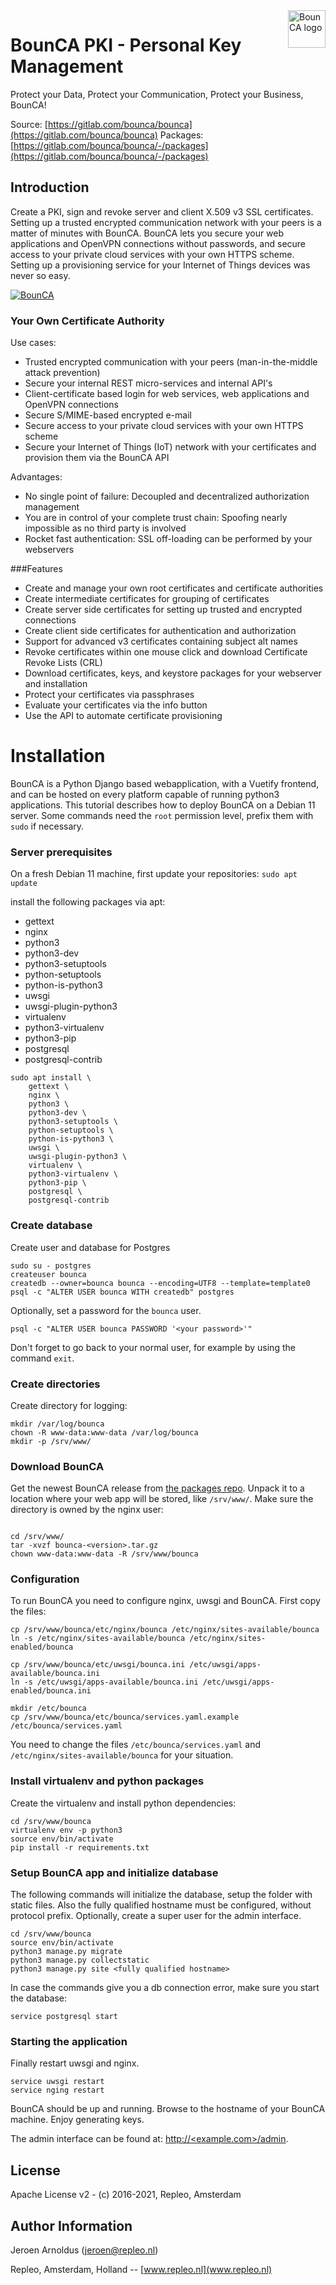 <a href="https://bounca.org/">
    <img src="https://www.bounca.org/_images/BounCA-logo.png" alt="BounCA logo" title="BounCA" align="right" height="60" />
</a>

# BounCA PKI - Personal Key Management

Protect your Data, Protect your Communication,
Protect your Business, BounCA!

Source: [https://gitlab.com/bounca/bounca](https://gitlab.com/bounca/bounca)
Packages: [https://gitlab.com/bounca/bounca/-/packages](https://gitlab.com/bounca/bounca/-/packages)

## Introduction

Create a PKI, sign and revoke server and client X.509 v3 SSL certificates.
Setting up a trusted encrypted communication network with your peers is a matter of minutes with BounCA.
BounCA lets you  secure your web applications and OpenVPN connections without passwords,
and secure access to your private cloud services with your own HTTPS scheme.
Setting up a provisioning service for your Internet of Things devices was never so easy.

[![BounCA](https://www.bounca.org/_images/ssl_dashboard_bounca.png)](https://www.bounca.org)

### Your Own Certificate Authority

Use cases:

* Trusted encrypted communication with your peers (man-in-the-middle attack prevention)
* Secure your internal REST micro-services and internal API's
* Client-certificate based login for web services, web applications and OpenVPN connections
* Secure S/MIME-based encrypted e-mail
* Secure access to your private cloud services with your own HTTPS scheme
* Secure your Internet of Things (IoT) network with your certificates and provision them via the BounCA API

Advantages:

* No single point of failure: Decoupled and decentralized authorization management
* You are in control of your complete trust chain: Spoofing nearly impossible as no third party is involved
* Rocket fast authentication: SSL off-loading can be performed by your webservers

###Features

* Create and manage your own root certificates and certificate authorities
* Create intermediate certificates for grouping of certificates
* Create server side certificates for setting up trusted and encrypted connections
* Create client side certificates for authentication and authorization
* Support for advanced v3 certificates containing subject alt names
* Revoke certificates within one mouse click and download Certificate Revoke Lists (CRL)
* Download certificates, keys, and keystore packages for your webserver and installation
* Protect your certificates via passphrases
* Evaluate your certificates via the info button
* Use the API to automate certificate provisioning


# Installation

BounCA is a Python Django based webapplication, with a Vuetify frontend, and
can be hosted on every platform capable of running python3 applications.
This tutorial describes how to deploy BounCA on a Debian 11 server.
Some commands need the `root` permission level, prefix them with `sudo` if necessary.

### Server prerequisites

On a fresh Debian 11 machine, first update your repositories:
`sudo apt update`

install the following packages via apt:

  - gettext
  - nginx
  - python3
  - python3-dev
  - python3-setuptools
  - python-setuptools
  - python-is-python3
  - uwsgi
  - uwsgi-plugin-python3
  - virtualenv
  - python3-virtualenv
  - python3-pip
  - postgresql
  - postgresql-contrib

```
sudo apt install \
    gettext \
    nginx \
    python3 \
    python3-dev \
    python3-setuptools \
    python-setuptools \
    python-is-python3 \
    uwsgi \
    uwsgi-plugin-python3 \
    virtualenv \
    python3-virtualenv \
    python3-pip \
    postgresql \
    postgresql-contrib
```

### Create database

Create user and database for Postgres
```
sudo su - postgres
createuser bounca
createdb --owner=bounca bounca --encoding=UTF8 --template=template0
psql -c "ALTER USER bounca WITH createdb" postgres
```

Optionally, set a password for the `bounca` user.
```
psql -c "ALTER USER bounca PASSWORD '<your password>'"
```

Don't forget to go back to your normal user, for example by using the command `exit`.

### Create directories

Create directory for logging:
```
mkdir /var/log/bounca
chown -R www-data:www-data /var/log/bounca
mkdir -p /srv/www/
```

### Download BounCA

Get the newest BounCA release from [the packages repo](https://gitlab.com/bounca/bounca/-/packages).
Unpack it to a location where your web app will be stored, like `/srv/www/`.
Make sure the directory is owned by the nginx user:
```

cd /srv/www/
tar -xvzf bounca-<version>.tar.gz
chown www-data:www-data -R /srv/www/bounca
```

### Configuration

To run BounCA you need to configure nginx, uwsgi and BounCA.
First copy the files:

```
cp /srv/www/bounca/etc/nginx/bounca /etc/nginx/sites-available/bounca
ln -s /etc/nginx/sites-available/bounca /etc/nginx/sites-enabled/bounca

cp /srv/www/bounca/etc/uwsgi/bounca.ini /etc/uwsgi/apps-available/bounca.ini
ln -s /etc/uwsgi/apps-available/bounca.ini /etc/uwsgi/apps-enabled/bounca.ini

mkdir /etc/bounca
cp /srv/www/bounca/etc/bounca/services.yaml.example /etc/bounca/services.yaml
```

You need to change the files `/etc/bounca/services.yaml` and `/etc/nginx/sites-available/bounca` for your situation.

### Install virtualenv and python packages

Create the virtualenv and install python dependencies:

```
cd /srv/www/bounca
virtualenv env -p python3
source env/bin/activate
pip install -r requirements.txt
```

### Setup BounCA app and initialize database

The following commands will initialize the database, setup the folder with
static files. Also the fully qualified hostname must be configured, without protocol prefix.
Optionally, create a super user for the admin interface.

```
cd /srv/www/bounca
source env/bin/activate
python3 manage.py migrate
python3 manage.py collectstatic
python3 manage.py site <fully qualified hostname>

```

In case the commands give you a db connection error, make sure you start the database:

```
service postgresql start
```

### Starting the application

Finally restart uwsgi and nginx.
```
service uwsgi restart
service nging restart
```

BounCA should be up and running. Browse to the hostname of your BounCA machine.
Enjoy generating keys.

The admin interface can be found at:
[http://<example.com>/admin](http://example.com/admin).

## License

Apache License v2 - (c) 2016-2021, Repleo, Amsterdam

## Author Information

Jeroen Arnoldus (jeroen@repleo.nl)

Repleo, Amsterdam, Holland -- [www.repleo.nl](www.repleo.nl)
